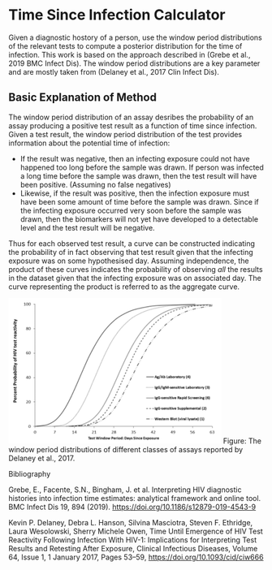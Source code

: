 # Time Since Infection Calculator

Given a diagnostic hostory of a person, use the window period distributions of the relevant tests to compute a posterior distribution for the time of infection. This work is based on the approach described in (Grebe et al., 2019 BMC Infect Dis). The window period distributions are a key parameter and are mostly taken from (Delaney et al., 2017 Clin Infect Dis).

## Basic Explanation of Method

The window period distribution of an assay desribes the probability of an assay producing a positive test result as a function of time since infection. Given a test result, the window period distribution of the test provides information about the potential time of infection:

* If the result was negative, then an infecting exposure could not have happened too long before the sample was drawn. If person was infected a long time before the sample was drawn, then the test result will have been positive. (Assuming no false negatives)
* Likewise, if the result was positive, then the infection exposure must have been some amount of time before the sample was drawn. Since if the infecting exposure occurred very soon before the sample was drawn, then the biomarkers will not yet have developed to a detectable level and the test result will be negative.

Thus for each observed test result, a curve can be constructed indicating the probability of in fact observing that test result given that the infecting exposure was on some hypothesised day. Assuming independence, the product of these curves indicates the probability of observing *all* the results in the dataset given that the infecting exposure was on associated day. The curve representing the product is referred to as the aggregate curve.

![delaney window period](inst/readme_imgs/delaney_2017_window_period_distributions_50.png)
Figure: The window period distributions of different classes of assays reported by Delaney et al., 2017.








Bibliography

Grebe, E., Facente, S.N., Bingham, J. et al. Interpreting HIV diagnostic histories into infection time estimates: analytical framework and online tool. BMC Infect Dis 19, 894 (2019). https://doi.org/10.1186/s12879-019-4543-9

Kevin P. Delaney, Debra L. Hanson, Silvina Masciotra, Steven F. Ethridge, Laura Wesolowski, Sherry Michele Owen, Time Until Emergence of HIV Test Reactivity Following Infection With HIV-1: Implications for Interpreting Test Results and Retesting After Exposure, Clinical Infectious Diseases, Volume 64, Issue 1, 1 January 2017, Pages 53–59, https://doi.org/10.1093/cid/ciw666
